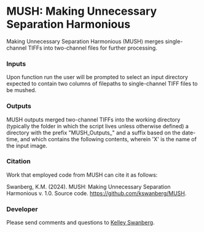 # MUSH: Making Unnecessary Separation Harmonious 

Making Unnecessary Separation Harmonious (MUSH) merges single-channel TIFFs into two-channel files for further processing. 


### Inputs

Upon function run the user will be prompted to select an input directory expected to contain two columns of filepaths to single-channel TIFF files to be mushed. 


### Outputs

MUSH outputs merged two-channel TIFFs into the working directory (typically the folder in which the script lives unless otherwise defined) a directory with the prefix "MUSH_Outputs_" and a suffix based on the date-time, and which contains the following contents, wherein 'X' is the name of the input image. 


### Citation 

Work that employed code from MUSH can cite it as follows: 

Swanberg, K.M. (2024). MUSH: Making Unnecessary Separation Harmonious v. 1.0. Source code. https://github.com/kswanberg/MUSH.


### Developer

Please send comments and questions to [Kelley Swanberg](mailto:kelley.swanberg@med.lu.se). 